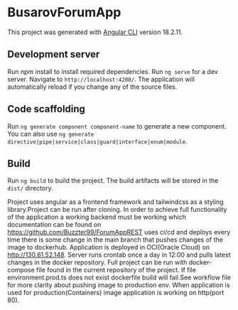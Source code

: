 # BusarovForumApp

This project was generated with [Angular CLI](https://github.com/angular/angular-cli) version 18.2.11.

## Development server
Run npm install to install required dependencies.
Run `ng serve` for a dev server. Navigate to `http://localhost:4200/`. The application will automatically reload if you change any of the source files.

## Code scaffolding

Run `ng generate component component-name` to generate a new component. You can also use `ng generate directive|pipe|service|class|guard|interface|enum|module`.

## Build

Run `ng build` to build the project. The build artifacts will be stored in the `dist/` directory.

Project uses angular as a frontend framework and tailwindcss as a styling library.Project can be run after cloning. In order to achieve full functionality of the application a working backend must be working which documentation can be found on https://github.com/Buzzter99/ForumAppREST uses ci/cd and deploys every time there is some change in the main branch that pushes changes of the image to dockerhub. Application is deployed in OCI(Oracle Cloud) on http://130.61.52.148. Server runs crontab once a day in 12:00 and pulls latest changes in the docker repository. Full project can be run with docker-compose file found in the current repository of the project. If file environment.prod.ts does not exist dockerfile build will fail.See workflow file for more clarity about pushing image to production env. When application is used for production(Containers) image application is working on http(port 80).
